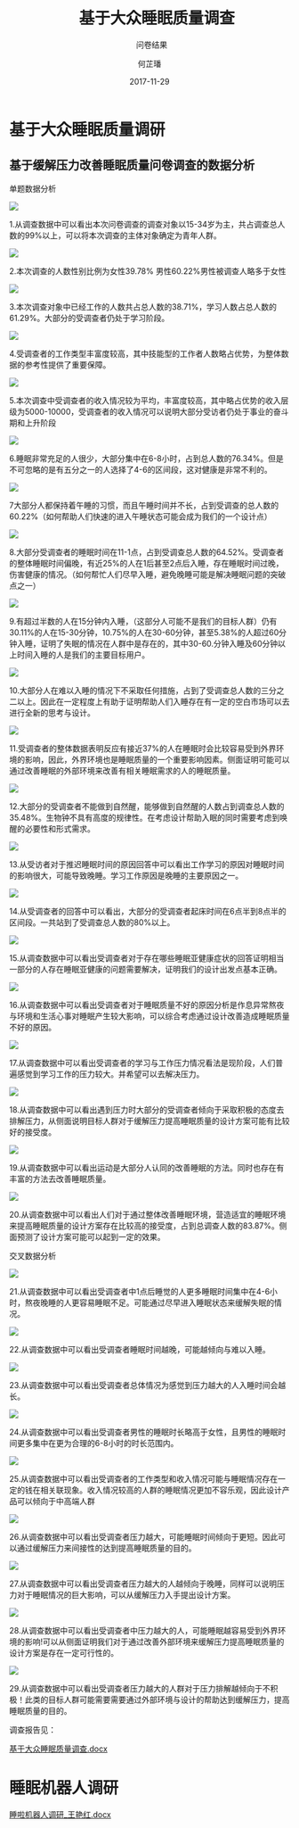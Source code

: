 ﻿---
layout:     post
title:      基于大众睡眠质量调查
subtitle:   问卷结果
date:       2017-11-29
author:     何芷璠
header-img: img/Survey_bg.jpg
catalog: true
tags:
    - Survey
---
# 基于大众睡眠质量调研

## 基于缓解压力改善睡眠质量问卷调查的数据分析

单题数据分析

 ![](https://github.com/Design-Thinking/Design-Thinking.github.io/blob/master/img/Sleep%20Quality%20Survey/1.png?raw=true)
 
1.从调查数据中可以看出本次问卷调查的调查对象以15-34岁为主，共占调查总人数的99%以上，可以将本次调查的主体对象确定为青年人群。
 
 ![](https://github.com/Design-Thinking/Design-Thinking.github.io/blob/master/img/Sleep%20Quality%20Survey/2.png?raw=true)
 
2.本次调查的人数性别比例为女性39.78% 男性60.22%男性被调查人略多于女性
 
 ![](https://github.com/Design-Thinking/Design-Thinking.github.io/blob/master/img/Sleep%20Quality%20Survey/3.png?raw=true)
 
3.本次调查对象中已经工作的人数共占总人数的38.71%，学习人数占总人数的61.29%。大部分的受调查者仍处于学习阶段。
 
 ![](https://github.com/Design-Thinking/Design-Thinking.github.io/blob/master/img/Sleep%20Quality%20Survey/4.png?raw=true)
 
4.受调查者的工作类型丰富度较高，其中技能型的工作者人数略占优势，为整体数据的参考性提供了重要保障。
 
 ![](https://github.com/Design-Thinking/Design-Thinking.github.io/blob/master/img/Sleep%20Quality%20Survey/5.png?raw=true)
 
5.本次调查中受调查者的收入情况较为平均，丰富度较高，其中略占优势的收入层级为5000-10000，受调查者的收入情况可以说明大部分受访者仍处于事业的奋斗期和上升阶段

 ![](https://github.com/Design-Thinking/Design-Thinking.github.io/blob/master/img/Sleep%20Quality%20Survey/6.png?raw=true)
 
 
6.睡眠非常充足的人很少，大部分集中在6-8小时，占到总人数的76.34%。但是不可忽略的是有五分之一的人选择了4-6的区间段，这对健康是非常不利的。

 ![](https://github.com/Design-Thinking/Design-Thinking.github.io/blob/master/img/Sleep%20Quality%20Survey/7.png?raw=true)
 
 
7大部分人都保持着午睡的习惯，而且午睡时间并不长，占到受调查的总人数的60.22%（如何帮助人们快速的进入午睡状态可能会成为我们的一个设计点）
 
 ![](https://github.com/Design-Thinking/Design-Thinking.github.io/blob/master/img/Sleep%20Quality%20Survey/8.png?raw=true)
 
8.大部分受调查者的睡眠时间在11-1点，占到受调查总人数的64.52%。受调查者的整体睡眠时间偏晚，有近25%的人在1后甚至2点后入睡，存在睡眠时间过晚，伤害健康的情况。（如何帮忙人们尽早入睡，避免晚睡可能是解决睡眠问题的突破点之一）

 ![](https://github.com/Design-Thinking/Design-Thinking.github.io/blob/master/img/Sleep%20Quality%20Survey/9.png?raw=true)
 
 
9.有超过半数的人在15分钟内入睡，（这部分人可能不是我们的目标人群）仍有30.11%的人在15-30分钟，10.75%的人在30-60分钟，甚至5.38%的人超过60分钟入睡，证明了失眠的情况在人群中是存在的，其中30-60.分钟入睡及60分钟以上时间入睡的人是我们的主要目标用户。

 
 ![](https://github.com/Design-Thinking/Design-Thinking.github.io/blob/master/img/Sleep%20Quality%20Survey/10.png?raw=true)
 
10.大部分人在难以入睡的情况下不采取任何措施，占到了受调查总人数的三分之二以上。因此在一定程度上有助于证明帮助人们入睡存在有一定的空白市场可以去进行全新的思考与设计。

 
 ![](https://github.com/Design-Thinking/Design-Thinking.github.io/blob/master/img/Sleep%20Quality%20Survey/11.png?raw=true)
 
11.受调查者的整体数据表明反应有接近37%的人在睡眠时会比较容易受到外界环境的影响，因此，外界环境也是睡眠质量的一个重要影响因素。侧面证明可能可以通过改善睡眠的外部环境来改善有相关睡眠需求的人的睡眠质量。


 
 ![](https://github.com/Design-Thinking/Design-Thinking.github.io/blob/master/img/Sleep%20Quality%20Survey/12.png?raw=true)
 
12.大部分的受调查者不能做到自然醒，能够做到自然醒的人数占到调查总人数的35.48%。生物钟不具有高度的规律性。在考虑设计帮助入眠的同时需要考虑到唤醒的必要性和形式需求。

 
 ![](https://github.com/Design-Thinking/Design-Thinking.github.io/blob/master/img/Sleep%20Quality%20Survey/13.png?raw=true)
 
13.从受访者对于推迟睡眠时间的原因回答中可以看出工作学习的原因对睡眠时间的影响很大，可能导致晚睡。学习工作原因是晚睡的主要原因之一。

 
 ![](https://github.com/Design-Thinking/Design-Thinking.github.io/blob/master/img/Sleep%20Quality%20Survey/14.png?raw=true)
 
14.从受调查者的回答中可以看出，大部分的受调查者起床时间在6点半到8点半的区间段。一共站到了受调查总人数的80%以上。

 
 ![](https://github.com/Design-Thinking/Design-Thinking.github.io/blob/master/img/Sleep%20Quality%20Survey/15.png?raw=true)
 
15.从调查数据中可以看出受调查者对于存在哪些睡眠亚健康症状的回答证明相当一部分的人存在睡眠亚健康的问题需要解决，证明我们的设计出发点基本正确。

 
 ![](https://github.com/Design-Thinking/Design-Thinking.github.io/blob/master/img/Sleep%20Quality%20Survey/16.png?raw=true)
 
16.从调查数据中可以看出受调查者对于睡眠质量不好的原因分析是作息异常熬夜与环境和生活心事对睡眠产生较大影响，可以综合考虑通过设计改善造成睡眠质量不好的原因。

 
 ![](https://github.com/Design-Thinking/Design-Thinking.github.io/blob/master/img/Sleep%20Quality%20Survey/17.png?raw=true)
 
17.从调查数据中可以看出受调查者的学习与工作压力情况看法是现阶段，人们普遍感觉到学习工作的压力较大。并希望可以去解决压力。
 
 ![](https://github.com/Design-Thinking/Design-Thinking.github.io/blob/master/img/Sleep%20Quality%20Survey/18.png?raw=true)
 
18.从调查数据中可以看出遇到压力时大部分的受调查者倾向于采取积极的态度去排解压力，从侧面说明目标人群对于缓解压力提高睡眠质量的设计方案可能有比较好的接受度。
 
 ![](https://github.com/Design-Thinking/Design-Thinking.github.io/blob/master/img/Sleep%20Quality%20Survey/19.png?raw=true)
 
19.从调查数据中可以看出运动是大部分人认同的改善睡眠的方法。同时也存在有丰富的方法去改善睡眠质量。

 
 ![](https://github.com/Design-Thinking/Design-Thinking.github.io/blob/master/img/Sleep%20Quality%20Survey/20.png?raw=true)
 
20.从调查数据中可以看出人们对于通过整体改善睡眠环境，营造适宜的睡眠环境来提高睡眠质量的设计方案存在比较高的接受度，占到总调查人数的83.87%。侧面预测了设计方案可能可以起到一定的效果。



交叉数据分析
 
 
 ![](https://github.com/Design-Thinking/Design-Thinking.github.io/blob/master/img/Sleep%20Quality%20Survey/21.png?raw=true)
 
21.从调查数据中可以看出受调查者中1点后睡觉的人更多睡眠时间集中在4-6小时，熬夜晚睡的人更容易睡眠不足。可能通过尽早进入睡眠状态来缓解失眠的情况。

 
 ![](https://github.com/Design-Thinking/Design-Thinking.github.io/blob/master/img/Sleep%20Quality%20Survey/22.png?raw=true)
 
22.从调查数据中可以看出受调查者睡眠时间越晚，可能越倾向与难以入睡。

 
 ![](https://github.com/Design-Thinking/Design-Thinking.github.io/blob/master/img/Sleep%20Quality%20Survey/23.png?raw=true)
 
23.从调查数据中可以看出受调查者总体情况为感觉到压力越大的人入睡时间会越长。

 
 ![](https://github.com/Design-Thinking/Design-Thinking.github.io/blob/master/img/Sleep%20Quality%20Survey/24.png?raw=true)
 
24.从调查数据中可以看出受调查者男性的睡眠时长略高于女性，且男性的睡眠时间更多集中在更为合理的6-8小时的时长范围内。

 
 
 ![](https://github.com/Design-Thinking/Design-Thinking.github.io/blob/master/img/Sleep%20Quality%20Survey/25.png?raw=true)
 
25.从调查数据中可以看出受调查者的工作类型和收入情况可能与睡眠情况存在一定的钱在相关联现象。收入情况较高的人群的睡眠情况更加不容乐观，因此设计产品可以倾向于中高端人群


 
 ![](https://github.com/Design-Thinking/Design-Thinking.github.io/blob/master/img/Sleep%20Quality%20Survey/26.png?raw=true)
 
26.从调查数据中可以看出受调查者压力越大，可能睡眠时间倾向于更短。因此可以通过缓解压力来间接性的达到提高睡眠质量的目的。

 
 ![](https://github.com/Design-Thinking/Design-Thinking.github.io/blob/master/img/Sleep%20Quality%20Survey/27.png?raw=true)
 
27.从调查数据中可以看出受调查者压力越大的人越倾向于晚睡，同样可以说明压力对于睡眠情况的巨大影响，可以从缓解压力入手提出设计方案。

 
 ![](https://github.com/Design-Thinking/Design-Thinking.github.io/blob/master/img/Sleep%20Quality%20Survey/28.png?raw=true)
 
28.从调查数据中可以看出受调查者中压力越大的人，可能睡眠越容易受到外界环境的影响!可以从侧面证明我们对于通过改善外部环境来缓解压力提高睡眠质量的设计方案是存在一定可行性的。

 
 ![](https://github.com/Design-Thinking/Design-Thinking.github.io/blob/master/img/Sleep%20Quality%20Survey/29.png?raw=true)
 
29.从调查数据中可以看出受调查者压力越大的人群对于压力排解越倾向于不积极！此类的目标人群可能需要需要通过外部环境与设计的帮助达到缓解压力，提高睡眠质量的目的。

调查报告见：

[基于大众睡眠质量调查.docx](https://github.com/Design-Thinking/Document-Sharing/blob/master/Better_Sleeping/%E5%9F%BA%E4%BA%8E%E5%A4%A7%E4%BC%97%E7%9D%A1%E7%9C%A0%E8%B4%A8%E9%87%8F%E7%9A%84%E8%B0%83%E6%9F%A5.docx?raw=true)

# 睡眠机器人调研


[睡啦机器人调研_王艳红.docx](https://github.com/Design-Thinking/Document-Sharing/blob/master/Better_Sleeping/%E7%9D%A1%E5%95%A6%E6%9C%BA%E5%99%A8%E4%BA%BA%E8%B0%83%E7%A0%94_%E7%8E%8B%E8%89%B3%E7%BA%A2.docx?raw=true)
